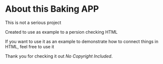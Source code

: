# About this Baking APP

This is not a serious project

Created to use as example to a persion checking HTML

If you want to use it as an example to demonstrate how to connect things in HTML, feel free to use it



Thank you for checking it out
*No Copyright Included*.
